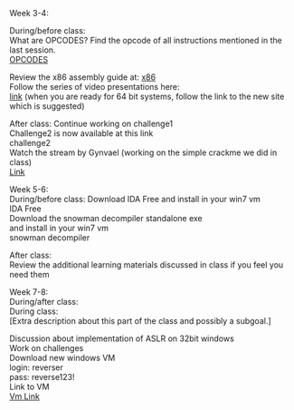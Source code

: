 
Week 3-4:

During/before class:  
What are OPCODES?  Find the opcode of all instructions mentioned in the last session.  
[OPCODES](http://ref.x86asm.net/)

Review the x86 assembly guide at:
[x86](https://www.cs.virginia.edu/~evans/cs216/guides/x86.html)  
Follow the series of video presentations here:  
[link](https://ost2.fyi/IntroX86.html)
(when you are ready for 64 bit systems, follow the link to the new site which is suggested)<br>

After class:
Continue working on challenge1  
Challenge2 is now available at this link  
challenge2  
Watch the stream by Gynvael (working on the simple crackme we did in class)  
[Link](https://www.youtube.com/watch?v=v0-gCQgfKyI)


Week 5-6:  
During/before class:
Download IDA Free and install in your win7 vm<br>
IDA Free  
Download the snowman decompiler standalone exe<br>
and install in your win7 vm<br>
snowman decompiler

After class:  
Review the additional learning materials discussed in class if you feel you need them<br>

Week 7-8:  
During/after class:  
During class:  
[Extra description about this part of the class and possibly a subgoal.]

Discussion about implementation of ASLR on 32bit windows  
Work on challenges  
Download new windows VM  
login: reverser  
pass: reverse123!  
Link to VM  
[Vm Link](https://dehaagsehogeschool-my.sharepoint.com/:u:/g/personal/mdgilhespy_hhs_nl/Ed3OBrAJ3R5JhDEIFLOU5-IBhBlJKuvhaWA338IYSL1IMg?e=tBBwTKs)
